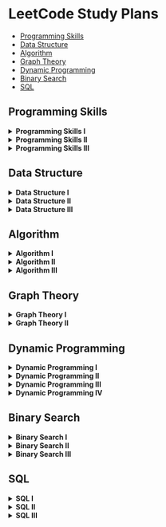 # LeetCode Study Plans

- [Programming Skills](#programming-skills)
- [Data Structure](#data-structure)
- [Algorithm](#algorithm)
- [Graph Theory](#graph-theory)
- [Dynamic Programming](#dynamic-programming)
- [Binary Search](#binary-search)
- [SQL](#sql)

## Programming Skills

<details>
	<summary><b>Programming Skills I</b></summary>
	<ul>
		<li>1523. Count Odd Numbers in an Interval Range - *COMPLETED*</li>
		<li>1491. Average Salary Excluding the Minimum and Maximum Salary - *COMPLETED*</li>
		<li>0191. Number of 1 Bits - *COMPLETED*</li>
		<li>1281. Subtract the Product and Sum of Digits of an Integer - *COMPLETED*</li>
		<li>0976. Largest Perimeter Triangle - *COMPLETED*</li>
		<li>1779. Find Nearest Point That Has the Same X or Y Coordinate - *COMPLETED*</li>
		<li>1822. Sign of the Product of an Array - *COMPLETED*</li>
		<li>1502. Can Make Arithmetic Progression From Sequence - *COMPLETED*</li>
		<li>0202. Happy Number - *COMPLETED*</li>
		<li>1790. Check if One String Swap Can Make Strings Equal - *COMPLETED*</li>
		<li>0589. N-ary Tree Preorder Traversal - *COMPLETED*</li>
		<li>0496. Next Greater Element I - Разобрать</li>
		<li>1232. Check If It Is a Straight Line - *COMPLETED*</li>
		<li>1588. Sum of All Odd Length Subarrays - *COMPLETED*</li>
		<li>0283. Move Zeroes - *COMPLETED*</li>
		<li>1672. Richest Customer Wealth - *COMPLETED*</li>
		<li>1572. Matrix Diagonal Sum - *COMPLETED*</li>
		<li>0566. Reshape the Matrix </li>
		<li>1768. Merge Strings Alternately - *COMPLETED*</li>
		<li>1678. Goal Parser Interpretation - *COMPLETED*</li>
		<li>0389. Find the Difference - *COMPLETED*</li>
		<li>0709. To Lower Case</li>
		<li>1309. Decrypt String from Alphabet to Integer Mapping</li>
		<li>0953. Verifying an Alien Dictionary</li>
		<li>1290. Convert Binary Number in a Linked List to Integer</li>
		<li>0876. Middle of the Linked List</li>
		<li>0104. Maximum Depth of Binary Tree</li>
		<li>0404. Sum of Left Leaves</li>
		<li>1356. Sort Integers by The Number of 1 Bits</li>
		<li>0232. Implement Queue using Stacks</li>
		<li>0242. Valid Anagram</li>
		<li>0217. Contains Duplicate</li>
		<li>1603. Design Parking System</li>
		<li>0303. Range Sum Query - Immutable</li>
	</ul>
</details>
<details>
	<summary><b>Programming Skills II</b></summary>
	<ul>
		<li>0896. Monotonic Array</li>
		<li>0028. Implement strStr()</li>
		<li>0110. Balanced Binary Tree</li>
		<li>0459. Repeated Substring Pattern</li>
		<li>0150. Evaluate Reverse Polish Notation</li>
		<li>0066. Plus One</li>
		<li>1367. Linked List in Binary Tree</li>
		<li>0043. Multiply Strings</li>
		<li>0067. Add Binary</li>
		<li>0989. Add to Array-Form of Integer</li>
		<li>0739. Daily Temperatures</li>
		<li>0058. Length of Last Word</li>
		<li>0048. Rotate Image</li>
		<li>1886. Determine Whether Matrix Can Be Obtained By Rotation</li>
		<li>0054. Spiral Matrix</li>
		<li>0973. K Closest Points to Origin</li>
		<li>1630. Arithmetic Subarrays</li>
		<li>0429. N-ary Tree Level Order Traversal</li>
		<li>0503. Next Greater Element II</li>
		<li>0556. Next Greater Element III</li>
		<li>1376. Time Needed to Inform All Employees</li>
		<li>0049. Group Anagrams</li>
		<li>0438. Find All Anagrams in a String</li>
		<li>0713. Subarray Product Less Than K</li>
		<li>0304. Range Sum Query 2D - Immutable</li>
		<li>0910. Smallest Range II</li>
		<li>0143. Reorder List</li>
		<li>0138. Copy List with Random Pointer</li>
		<li>0002. Add Two Numbers</li>
		<li>0445. Add Two Numbers II</li>
		<li>0061. Rotate List</li>
		<li>0173. Binary Search Tree Iterator</li>
		<li>1845. Seat Reservation Manager</li>
		<li>0860. Lemonade Change</li>
		<li>0155. Min Stack</li>
		<li>0341. Flatten Nested List Iterator</li>
		<li>1797. Design Authentication Manager</li>
		<li>0707. Design Linked List</li>
		<li>0380. Insert Delete GetRandom O(1)</li>
		<li>0622. Design Circular Queue</li>
		<li>0729. My Calendar I</li>
	</ul>
</details>
<details>
	<summary><b>Programming Skills III</b></summary>
	<ul>
		<li>1634. Add Two Polynomials Represented as Linked Lists</li>
		<li>0369. Plus One Linked List</li>
		<li>1836. Remove Duplicates From an Unsorted Linked List</li>
		<li>0426. Convert Binary Search Tree to Sorted Doubly Linked List</li>
		<li>0325. Maximum Size Subarray Sum Equals k</li>
		<li>0209. Minimum Size Subarray Sum</li>
		<li>0525. Contiguous Array</li>
		<li>1798. Maximum Number of Consecutive Values You Can Make</li>
		<li>0255. Verify Preorder Sequence in Binary Search Tree</li>
		<li>0224. Basic Calculator</li>
		<li>0901. Online Stock Span</li>
		<li>0241. Different Ways to Add Parentheses</li>
		<li>0449. Serialize and Deserialize BST</li>
		<li>0008. String to Integer (atoi)</li>
		<li>0148. Sort List</li>
		<li>0023. Merge k Sorted Lists</li>
		<li>0708. Insert into a Sorted Circular Linked List</li>
		<li>0282. Expression Add Operators</li>
		<li>0227. Basic Calculator II</li>
		<li>0772. Basic Calculator III</li>
		<li>0641. Design Circular Deque</li>
		<li>1352. Product of the Last K Numbers</li>
		<li>1597. Build Binary Expression Tree From Infix Expression</li>
		<li>0214. Shortest Palindrome</li>
		<li>0065. Valid Number</li>
		<li>0208. Implement Trie (Prefix Tree)</li>
		<li>1804. Implement Trie II (Prefix Tree)</li>
		<li>0642. Design Search Autocomplete System</li>
		<li>0295. Find Median from Data Stream</li>
		<li>0895. Maximum Frequency Stack</li>
		<li>0146. LRU Cache</li>
		<li>0211. Design Add and Search Words Data Structure</li>
		<li>0297. Serialize and Deserialize Binary Tree</li>
		<li>0281. Zigzag Iterator</li>
		<li>0348. Design Tic-Tac-Toe</li>
		<li>1166. Design File System</li>
		<li>1586. Binary Search Tree Iterator II</li>
		<li>1570. Dot Product of Two Sparse Vectors</li>
		<li>1244. Design A Leaderboard</li>
		<li>1628. Design an Expression Tree With Evaluate Function</li>
		<li>0460. LFU Cache</li>
		<li>0244. Shortest Word Distance II</li>
		<li>0353. Design Snake Game</li>
		<li>0251. Flatten 2D Vector</li>
		<li>1622. Fancy Sequence</li>
		<li>0855. Exam Room</li>
		<li>0635. Design Log Storage System</li>
		<li>0631. Design Excel Sum Formula</li>
		<li>0307. Range Sum Query - Mutable</li>
		<li>0535. Encode and Decode TinyURL</li>
		<li>0431. Encode N-ary Tree to Binary Tree</li>
		<li>0381. Insert Delete GetRandom O(1) - Duplicates allowed</li>
		<li>1396. Design Underground System</li>
		<li>0715. Range Module</li>
	</ul>
</details>

## Data Structure

<details>
	<summary><b>Data Structure I</b></summary>
	<ul>
		<li>0217. Contains Duplicate</li>
		<li>0053. Maximum Subarray</li>
		<li>0001. Two Sum</li>
		<li>0088. Merge Sorted Array</li>
		<li>0350. Intersection of Two Arrays II</li>
		<li>0121. Best Time to Buy and Sell Stock</li>
		<li>0566. Reshape the Matrix</li>
		<li>0118. Pascal's Triangle</li>
		<li>0036. Valid Sudoku</li>
		<li>0074. Search a 2D Matrix</li>
		<li>0387. First Unique Character in a String</li>
		<li>0383. Ransom Note</li>
		<li>0242. Valid Anagram</li>
		<li>0141. Linked List Cycle</li>
		<li>0021. Merge Two Sorted Lists</li>
		<li>0203. Remove Linked List Elements</li>
		<li>0206. Reverse Linked List</li>
		<li>0083. Remove Duplicates from Sorted List</li>
		<li>0020. Valid Parentheses</li>
		<li>0232. Implement Queue using Stacks</li>
		<li>0144. Binary Tree Preorder Traversal</li>
		<li>0094. Binary Tree Inorder Traversal</li>
		<li>0145. Binary Tree Postorder Traversal</li>
		<li>0102. Binary Tree Level Order Traversal</li>
		<li>0104. Maximum Depth of Binary Tree</li>
		<li>0101. Symmetric Tree</li>
		<li>0226. Invert Binary Tree</li>
		<li>0112. Path Sum</li>
		<li>0700. Search in a Binary Search Tree</li>
		<li>0701. Insert into a Binary Search Tree</li>
		<li>0098. Validate Binary Search Tree</li>
		<li>0653. Two Sum IV - Input is a BST</li>
		<li>0235. Lowest Common Ancestor of a Binary Search Tree</li>
	</ul>
</details>
<details>
	<summary><b>Data Structure II</b></summary>
	<ul>
		<li>0136. Single Number</li>
		<li>0169. Majority Element</li>
		<li>0015. 3Sum</li>
		<li>0075. Sort Colors</li>
		<li>0056. Merge Intervals</li>
		<li>0706. Design HashMap</li>
		<li>0119. Pascal's Triangle II</li>
		<li>0048. Rotate Image</li>
		<li>0059. Spiral Matrix II</li>
		<li>0240. Search a 2D Matrix II</li>
		<li>0435. Non-overlapping Intervals</li>
		<li>0334. Increasing Triplet Subsequence</li>
		<li>0238. Product of Array Except Self</li>
		<li>0560. Subarray Sum Equals K</li>
		<li>0415. Add Strings</li>
		<li>0409. Longest Palindrome</li>
		<li>0290. Word Pattern</li>
		<li>0763. Partition Labels</li>
		<li>0049. Group Anagrams</li>
		<li>0043. Multiply Strings</li>
		<li>0187. Repeated DNA Sequences</li>
		<li>0005. Longest Palindromic Substring</li>
		<li>0002. Add Two Numbers</li>
		<li>0142. Linked List Cycle II</li>
		<li>0160. Intersection of Two Linked Lists</li>
		<li>0082. Remove Duplicates from Sorted List II</li>
		<li>0024. Swap Nodes in Pairs</li>
		<li>0707. Design Linked List</li>
		<li>0025. Reverse Nodes in k-Group</li>
		<li>0143. Reorder List</li>
		<li>0155. Min Stack</li>
		<li>1249. Minimum Remove to Make Valid Parentheses</li>
		<li>1823. Find the Winner of the Circular Game</li>
		<li>0108. Convert Sorted Array to Binary Search Tree</li>
		<li>0105. Construct Binary Tree from Preorder and Inorder Traversal</li>
		<li>0103. Binary Tree Zigzag Level Order Traversal</li>
		<li>0199. Binary Tree Right Side View</li>
		<li>0113. Path Sum II</li>
		<li>0450. Delete Node in a BST</li>
		<li>0230. Kth Smallest Element in a BST</li>
		<li>0173. Binary Search Tree Iterator</li>
		<li>0236. Lowest Common Ancestor of a Binary Tree</li>
		<li>0297. Serialize and Deserialize Binary Tree</li>
		<li>0997. Find the Town Judge</li>
		<li>1557. Minimum Number of Vertices to Reach All Nodes</li>
		<li>0841. Keys and Rooms</li>
		<li>0215. Kth Largest Element in an Array</li>
		<li>0347. Top K Frequent Elements</li>
		<li>0451. Sort Characters By Frequency</li>
		<li>0973. K Closest Points to Origin</li>
	</ul>
</details>
<details>
	<summary><b>Data Structure III</b></summary>
	<ul>
		<li>0325. Maximum Size Subarray Sum Equals k</li>
		<li>1151. Minimum Swaps to Group All 1's Together</li>
		<li>1588. Sum of All Odd Length Subarrays</li>
		<li>0452. Minimum Number of Arrows to Burst Balloons</li>
		<li>0128. Longest Consecutive Sequence</li>
		<li>0454. 4Sum II</li>
		<li>0448. Find All Numbers Disappeared in an Array</li>
		<li>1427. Perform String Shifts</li>
		<li>0409. Longest Palindrome</li>
		<li>0187. Repeated DNA Sequences</li>
		<li>0005. Longest Palindromic Substring</li>
		<li>0044. Wildcard Matching</li>
		<li>0214. Shortest Palindrome</li>
		<li>1634. Add Two Polynomials Represented as Linked Lists</li>
		<li>0369. Plus One Linked List</li>
		<li>0148. Sort List</li>
		<li>0138. Copy List with Random Pointer</li>
		<li>0430. Flatten a Multilevel Doubly Linked List</li>
		<li>0281. Zigzag Iterator</li>
		<li>0394. Decode String</li>
		<li>0739. Daily Temperatures</li>
		<li>0042. Trapping Rain Water</li>
		<li>0402. Remove K Digits</li>
		<li>0456. 132 Pattern</li>
		<li>0084. Largest Rectangle in Histogram</li>
		<li>0862. Shortest Subarray with Sum at Least K</li>
		<li>1602. Find Nearest Right Node in Binary Tree</li>
		<li>1469. Find All The Lonely Nodes</li>
		<li>1522. Diameter of N-Ary Tree</li>
		<li>0337. House Robber III</li>
		<li>1325. Delete Leaves With a Given Value</li>
		<li>0366. Find Leaves of Binary Tree</li>
		<li>0124. Binary Tree Maximum Path Sum</li>
		<li>0968. Binary Tree Cameras</li>
		<li>0886. Possible Bipartition</li>
		<li>0787. Cheapest Flights Within K Stops</li>
		<li>0261. Graph Valid Tree</li>
		<li>0547. Number of Provinces</li>
		<li>0990. Satisfiability of Equality Equations</li>
		<li>1319. Number of Operations to Make Network Connected</li>
		<li>0305. Number of Islands II</li>
		<li>1579. Remove Max Number of Edges to Keep Graph Fully Traversable</li>
		<li>0323. Number of Connected Components in an Undirected Graph</li>
		<li>1101. The Earliest Moment When Everyone Become Friends</li>
		<li>0253. Meeting Rooms II</li>
		<li>0023. Merge k Sorted Lists</li>
		<li>0378. Kth Smallest Element in a Sorted Matrix</li>
		<li>0295. Find Median from Data Stream</li>
		<li>0358. Rearrange String k Distance Apart</li>
		<li>0759. Employee Free Time</li>
		<li>0218. The Skyline Problem</li>
		<li>1756. Design Most Recently Used Queue</li>
		<li>0729. My Calendar I</li>
		<li>1606. Find Servers That Handled Most Number of Requests</li>
		<li>0208. Implement Trie (Prefix Tree)</li>
		<li>0211. Design Add and Search Words Data Structure</li>
		<li>1858. Longest Word With All Prefixes</li>
		<li>0212. Word Search II</li>
		<li>0336. Palindrome Pairs</li>
		<li>0642. Design Search Autocomplete System</li>
	</ul>
</details>

## Algorithm

<details>
	<summary><b>Algorithm I</b></summary>
	<ul>
		<li>0704. Binary Search</li>
		<li>0278. First Bad Version</li>
		<li>0035. Search Insert Position</li>
		<li>0977. Squares of a Sorted Array</li>
		<li>0189. Rotate Array</li>
		<li>0283. Move Zeroes</li>
		<li>0167. Two Sum II - Input Array Is Sorted</li>
		<li>0344. Reverse String</li>
		<li>0557. Reverse Words in a String III</li>
		<li>0876. Middle of the Linked List</li>
		<li>0019. Remove Nth Node From End of List</li>
		<li>0003. Longest Substring Without Repeating Characters</li>
		<li>0567. Permutation in String</li>
		<li>0733. Flood Fill</li>
		<li>0695. Max Area of Island</li>
		<li>0617. Merge Two Binary Trees</li>
		<li>0116. Populating Next Right Pointers in Each Node</li>
		<li>0542. 01 Matrix</li>
		<li>0994. Rotting Oranges</li>
		<li>0021. Merge Two Sorted Lists</li>
		<li>0206. Reverse Linked List</li>
		<li>0077. Combinations</li>
		<li>0046. Permutations</li>
		<li>0784. Letter Case Permutation</li>
		<li>0070. Climbing Stairs</li>
		<li>0198. House Robber</li>
		<li>0120. Triangle</li>
		<li>0231. Power of Two</li>
		<li>0191. Number of 1 Bits</li>
		<li>0190. Reverse Bits</li>
		<li>0136. Single Number</li>
	</ul>
</details>
<details>
	<summary><b>Algorithm II</b></summary>
	<ul>
		<li>0034. Find First and Last Position of Element in Sorted Array</li>
		<li>0033. Search in Rotated Sorted Array</li>
		<li>0074. Search a 2D Matrix</li>
		<li>0153. Find Minimum in Rotated Sorted Array</li>
		<li>0162. Find Peak Element</li>
		<li>0082. Remove Duplicates from Sorted List II</li>
		<li>0015. 3Sum</li>
		<li>0844. Backspace String Compare</li>
		<li>0986. Interval List Intersections</li>
		<li>0011. Container With Most Water</li>
		<li>0438. Find All Anagrams in a String</li>
		<li>0713. Subarray Product Less Than K</li>
		<li>0209. Minimum Size Subarray Sum</li>
		<li>0200. Number of Islands</li>
		<li>0547. Number of Provinces</li>
		<li>0117. Populating Next Right Pointers in Each Node II</li>
		<li>0572. Subtree of Another Tree</li>
		<li>1091. Shortest Path in Binary Matrix</li>
		<li>0130. Surrounded Regions</li>
		<li>0797. All Paths From Source to Target</li>
		<li>0078. Subsets</li>
		<li>0090. Subsets II</li>
		<li>0047. Permutations II</li>
		<li>0039. Combination Sum</li>
		<li>0040. Combination Sum II</li>
		<li>0017. Letter Combinations of a Phone Number</li>
		<li>0022. Generate Parentheses</li>
		<li>0079. Word Search</li>
		<li>0213. House Robber II</li>
		<li>0055. Jump Game</li>
		<li>0045. Jump Game II</li>
		<li>0062. Unique Paths</li>
		<li>0005. Longest Palindromic Substring</li>
		<li>0413. Arithmetic Slices</li>
		<li>0091. Decode Ways</li>
		<li>0139. Word Break</li>
		<li>0300. Longest Increasing Subsequence</li>
		<li>0673. Number of Longest Increasing Subsequence</li>
		<li>1143. Longest Common Subsequence</li>
		<li>0583. Delete Operation for Two Strings</li>
		<li>0072. Edit Distance</li>
		<li>0322. Coin Change</li>
		<li>0343. Integer Break</li>
		<li>0201. Bitwise AND of Numbers Range</li>
		<li>0384. Shuffle an Array</li>
		<li>0202. Happy Number</li>
		<li>0149. Max Points on a Line</li>
	</ul>
</details>
<details>
	<summary><b>Algorithm III</b></summary>
	<ul>
		<li>1060. Missing Element in Sorted Array</li>
		<li>1901. Find a Peak Element II</li>
		<li>1231. Divide Chocolate</li>
		<li>1182. Shortest Distance to Target Color</li>
		<li>1229. Meeting Scheduler</li>
		<li>0287. Find the Duplicate Number</li>
		<li>0042. Trapping Rain Water</li>
		<li>1868. Product of Two Run-Length Encoded Arrays</li>
		<li>0159. Longest Substring with At Most Two Distinct Characters</li>
		<li>0340. Longest Substring with At Most K Distinct Characters</li>
		<li>1004. Max Consecutive Ones III</li>
		<li>0239. Sliding Window Maximum</li>
		<li>0076. Minimum Window Substring</li>
		<li>0286. Walls and Gates</li>
		<li>0417. Pacific Atlantic Water Flow</li>
		<li>1469. Find All The Lonely Nodes</li>
		<li>0582. Kill Process</li>
		<li>0863. All Nodes Distance K in Binary Tree</li>
		<li>0752. Open the Lock</li>
		<li>1319. Number of Operations to Make Network Connected</li>
		<li>1368. Minimum Cost to Make at Least One Valid Path in a Grid</li>
		<li>1192. Critical Connections in a Network</li>
		<li>0254. Factor Combinations</li>
		<li>0394. Decode String</li>
		<li>0051. N-Queens</li>
		<li>0037. Sudoku Solver</li>
		<li>0010. Regular Expression Matching</li>
		<li>0241. Different Ways to Add Parentheses</li>
		<li>0301. Remove Invalid Parentheses</li>
		<li>0489. Robot Room Cleaner</li>
		<li>0053. Maximum Subarray</li>
		<li>0004. Median of Two Sorted Arrays</li>
		<li>0315. Count of Smaller Numbers After Self</li>
		<li>0309. Best Time to Buy and Sell Stock with Cooldown</li>
		<li>0714. Best Time to Buy and Sell Stock with Transaction Fee</li>
		<li>0410. Split Array Largest Sum</li>
		<li>0337. House Robber III</li>
		<li>0221. Maximal Square</li>
		<li>0085. Maximal Rectangle</li>
		<li>0486. Predict the Winner</li>
		<li>0131. Palindrome Partitioning</li>
		<li>0132. Palindrome Partitioning II</li>
		<li>0416. Partition Equal Subset Sum</li>
		<li>0983. Minimum Cost For Tickets</li>
		<li>0123. Best Time to Buy and Sell Stock III</li>
		<li>0174. Dungeon Game</li>
		<li>0207. Course Schedule</li>
		<li>0210. Course Schedule II</li>
		<li>0310. Minimum Height Trees</li>
		<li>0329. Longest Increasing Path in a Matrix</li>
		<li>1136. Parallel Courses</li>
		<li>0269. Alien Dictionary</li>
		<li>0260. Single Number III</li>
		<li>0864. Shortest Path to Get All Keys</li>
		<li>0995. Minimum Number of K Consecutive Bit Flips</li>
		<li>1396. Design Underground System</li>
		<li>0146. LRU Cache</li>
		<li>0981. Time Based Key-Value Store</li>
		<li>0715. Range Module</li>
		<li>0460. LFU Cache</li>
	</ul>
</details>

## Graph Theory

<details>
	<summary><b>Graph Theory I</b></summary>
	<ul>
		<li>0733. Flood Fill</li>
		<li>0200. Number of Islands</li>
		<li>0695. Max Area of Island</li>
		<li>1254. Number of Closed Islands</li>
		<li>1020. Number of Enclaves</li>
		<li>1905. Count Sub Islands</li>
		<li>1162. As Far from Land as Possible</li>
		<li>0417. Pacific Atlantic Water Flow</li>
		<li>1091. Shortest Path in Binary Matrix</li>
		<li>0542. 01 Matrix</li>
		<li>0934. Shortest Bridge</li>
		<li>1926. Nearest Exit from Entrance in Maze</li>
		<li>0797. All Paths From Source to Target</li>
		<li>0841. Keys and Rooms</li>
		<li>0547. Number of Provinces</li>
		<li>1319. Number of Operations to Make Network Connected</li>
		<li>1376. Time Needed to Inform All Employees</li>
		<li>0802. Find Eventual Safe States</li>
		<li>1129. Shortest Path with Alternating Colors</li>
		<li>1466. Reorder Routes to Make All Paths Lead to the City Zero</li>
		<li>0847. Shortest Path Visiting All Nodes</li>
		<li>1306. Jump Game III</li>
		<li>1654. Minimum Jumps to Reach Home</li>
		<li>0365. Water and Jug Problem</li>
		<li>0433. Minimum Genetic Mutation</li>
		<li>0752. Open the Lock</li>
		<li>0127. Word Ladder</li>
		<li>0997. Find the Town Judge</li>
		<li>1557. Minimum Number of Vertices to Reach All Nodes</li>
		<li>1615. Maximal Network Rank</li>
		<li>0886. Possible Bipartition</li>
		<li>0785. Is Graph Bipartite?</li>
	</ul>
</details>
<details>
	<summary><b>Graph Theory II</b></summary>
	<ul>
		<li>0261. Graph Valid Tree</li>
		<li>0684. Redundant Connection</li>
		<li>0685. Redundant Connection II</li>
		<li>1579. Remove Max Number of Edges to Keep Graph Fully Traversable</li>
		<li>1101. The Earliest Moment When Everyone Become Friends</li>
		<li>0990. Satisfiability of Equality Equations</li>
		<li>1061. Lexicographically Smallest Equivalent String</li>
		<li>0737. Sentence Similarity II</li>
		<li>1258. Synonymous Sentences</li>
		<li>1202. Smallest String With Swaps</li>
		<li>0721. Accounts Merge</li>
		<li>0839. Similar String Groups</li>
		<li>0305. Number of Islands II</li>
		<li>0924. Minimize Malware Spread</li>
		<li>0928. Minimize Malware Spread II</li>
		<li>1627. Graph Connectivity With Threshold</li>
		<li>1697. Checking Existence of Edge Length Limited Paths</li>
		<li>0352. Data Stream as Disjoint Intervals</li>
		<li>0207. Course Schedule</li>
		<li>0210. Course Schedule II</li>
		<li>0310. Minimum Height Trees</li>
		<li>1136. Parallel Courses</li>
		<li>0269. Alien Dictionary</li>
		<li>1857. Largest Color Value in a Directed Graph</li>
		<li>1591. Strange Printer II</li>
		<li>1203. Sort Items by Groups Respecting Dependencies</li>
		<li>1135. Connecting Cities With Minimum Cost</li>
		<li>1584. Min Cost to Connect All Points</li>
		<li>1168. Optimize Water Distribution in a Village</li>
		<li>0778. Swim in Rising Water</li>
		<li>1489. Find Critical and Pseudo-Critical Edges in Minimum Spanning Tree</li>
		<li>0787. Cheapest Flights Within K Stops</li>
		<li>1631. Path With Minimum Effort</li>
		<li>1514. Path with Maximum Probability</li>
		<li>1928. Minimum Cost to Reach Destination in Time</li>
		<li>1368. Minimum Cost to Make at Least One Valid Path in a Grid</li>
		<li>0743. Network Delay Time</li>
		<li>0505. The Maze II</li>
		<li>0499. The Maze III</li>
		<li>1334. Find the City With the Smallest Number of Neighbors at a Threshold Distance</li>
		<li>1462. Course Schedule IV</li>
		<li>1786. Number of Restricted Paths From First to Last Node</li>
		<li>0323. Number of Connected Components in an Undirected Graph</li>
		<li>0490. The Maze</li>
		<li>0317. Shortest Distance from All Buildings</li>
		<li>1263. Minimum Moves to Move a Box to Their Target Location</li>
		<li>1345. Jump Game IV</li>
		<li>0864. Shortest Path to Get All Keys</li>
		<li>0913. Cat and Mouse</li>
		<li>0694. Number of Distinct Islands</li>
		<li>0834. Sum of Distances in Tree</li>
		<li>1494. Parallel Courses II</li>
		<li>1192. Critical Connections in a Network</li>
	</ul>
</details>

## Dynamic Programming

<details>
	<summary><b>Dynamic Programming I</b></summary>
	<ul>
		<li>0509. Fibonacci Number</li>
		<li>1137. N-th Tribonacci Number</li>
		<li>0070. Climbing Stairs</li>
		<li>0746. Min Cost Climbing Stairs</li>
		<li>0198. House Robber</li>
		<li>0213. House Robber II</li>
		<li>0740. Delete and Earn</li>
		<li>0055. Jump Game</li>
		<li>0045. Jump Game II</li>
		<li>0053. Maximum Subarray</li>
		<li>0918. Maximum Sum Circular Subarray</li>
		<li>0152. Maximum Product Subarray</li>
		<li>1567. Maximum Length of Subarray With Positive Product</li>
		<li>1014. Best Sightseeing Pair</li>
		<li>0121. Best Time to Buy and Sell Stock</li>
		<li>0122. Best Time to Buy and Sell Stock II</li>
		<li>0309. Best Time to Buy and Sell Stock with Cooldown</li>
		<li>0714. Best Time to Buy and Sell Stock with Transaction Fee</li>
		<li>0139. Word Break</li>
		<li>0042. Trapping Rain Water</li>
		<li>0413. Arithmetic Slices</li>
		<li>0091. Decode Ways</li>
		<li>0264. Ugly Number II</li>
		<li>0096. Unique Binary Search Trees</li>
		<li>0118. Pascal's Triangle</li>
		<li>0119. Pascal's Triangle II</li>
		<li>0931. Minimum Falling Path Sum</li>
		<li>0120. Triangle</li>
		<li>1314. Matrix Block Sum</li>
		<li>0304. Range Sum Query 2D - Immutable</li>
		<li>0062. Unique Paths</li>
		<li>0063. Unique Paths II</li>
		<li>0064. Minimum Path Sum</li>
		<li>0221. Maximal Square</li>
		<li>0005. Longest Palindromic Substring</li>
		<li>0516. Longest Palindromic Subsequence</li>
		<li>0300. Longest Increasing Subsequence</li>
		<li>0376. Wiggle Subsequence</li>
		<li>0392. Is Subsequence</li>
		<li>1143. Longest Common Subsequence</li>
		<li>0072. Edit Distance</li>
		<li>0322. Coin Change</li>
		<li>0518. Coin Change 2</li>
		<li>0377. Combination Sum IV</li>
		<li>0343. Integer Break</li>
		<li>0279. Perfect Squares</li>
	</ul>
</details>
<details>
	<summary><b>Dynamic Programming II</b></summary>
	<ul>
		<li>0509. Fibonacci Number</li>
		<li>0070. Climbing Stairs</li>
		<li>0746. Min Cost Climbing Stairs</li>
		<li>0053. Maximum Subarray</li>
		<li>0198. House Robber</li>
		<li>0213. House Robber II</li>
		<li>0256. Paint House</li>
		<li>0265. Paint House II</li>
		<li>0121. Best Time to Buy and Sell Stock</li>
		<li>0714. Best Time to Buy and Sell Stock with Transaction Fee</li>
		<li>0309. Best Time to Buy and Sell Stock with Cooldown</li>
		<li>0152. Maximum Product Subarray</li>
		<li>0487. Max Consecutive Ones II</li>
		<li>0376. Wiggle Subsequence</li>
		<li>1746. Maximum Subarray Sum After One Operation</li>
		<li>1230. Toss Strange Coins</li>
		<li>1143. Longest Common Subsequence</li>
		<li>1035. Uncrossed Lines</li>
		<li>0712. Minimum ASCII Delete Sum for Two Strings</li>
		<li>0300. Longest Increasing Subsequence</li>
		<li>0673. Number of Longest Increasing Subsequence</li>
		<li>1048. Longest String Chain</li>
		<li>0646. Maximum Length of Pair Chain</li>
		<li>0368. Largest Divisible Subset</li>
		<li>0647. Palindromic Substrings</li>
		<li>0005. Longest Palindromic Substring</li>
		<li>1055. Shortest Way to Form String</li>
		<li>0516. Longest Palindromic Subsequence</li>
		<li>0064. Minimum Path Sum</li>
		<li>0562. Longest Line of Consecutive One in Matrix</li>
		<li>1182. Shortest Distance to Target Color</li>
		<li>0343. Integer Break</li>
		<li>0238. Product of Array Except Self</li>
		<li>0139. Word Break</li>
		<li>0254. Factor Combinations</li>
		<li>0329. Longest Increasing Path in a Matrix</li>
		<li>0062. Unique Paths</li>
		<li>0063. Unique Paths II</li>
		<li>0576. Out of Boundary Paths</li>
		<li>0650. 2 Keys Keyboard</li>
		<li>0361. Bomb Enemy</li>
		<li>0096. Unique Binary Search Trees</li>
		<li>1130. Minimum Cost Tree From Leaf Values</li>
		<li>0322. Coin Change</li>
		<li>0518. Coin Change 2</li>
		<li>0039. Combination Sum</li>
		<li>0279. Perfect Squares</li>
		<li>0416. Partition Equal Subset Sum</li>
		<li>0494. Target Sum</li>
	</ul>
</details>
<details>
	<summary><b>Dynamic Programming III</b></summary>
	<ul>
		<li>1884. Egg Drop With 2 Eggs and N Floors</li>
		<li>0887. Super Egg Drop</li>
		<li>0123. Best Time to Buy and Sell Stock III</li>
		<li>0188. Best Time to Buy and Sell Stock IV</li>
		<li>1751. Maximum Number of Events That Can Be Attended II</li>
		<li>1235. Maximum Profit in Job Scheduling</li>
		<li>1259. Handshakes That Don't Cross</li>
		<li>1478. Allocate Mailboxes</li>
		<li>0115. Distinct Subsequences</li>
		<li>0435. Non-overlapping Intervals</li>
		<li>0452. Minimum Number of Arrows to Burst Balloons</li>
		<li>0072. Edit Distance</li>
		<li>1682. Longest Palindromic Subsequence II</li>
		<li>1062. Longest Repeating Substring</li>
		<li>1092. Shortest Common Supersequence</li>
		<li>0010. Regular Expression Matching</li>
		<li>1216. Valid Palindrome III</li>
		<li>0727. Minimum Window Subsequence</li>
		<li>0741. Cherry Pickup</li>
		<li>1463. Cherry Pickup II</li>
		<li>0140. Word Break II</li>
		<li>0351. Android Unlock Patterns</li>
		<li>0688. Knight Probability in Chessboard</li>
		<li>0750. Number Of Corner Rectangles</li>
		<li>0651. 4 Keys Keyboard</li>
		<li>0634. Find the Derangement of An Array</li>
		<li>1692. Count Ways to Distribute Candies</li>
		<li>0418. Sentence Screen Fitting</li>
		<li>0312. Burst Balloons</li>
		<li>1246. Palindrome Removal</li>
		<li>0040. Combination Sum II</li>
		<li>0983. Minimum Cost For Tickets</li>
		<li>1049. Last Stone Weight II</li>
		<li>0879. Profitable Schemes</li>
		<li>0486. Predict the Winner</li>
		<li>1406. Stone Game III</li>
		<li>1510. Stone Game IV</li>
		<li>0464. Can I Win</li>
		<li>1140. Stone Game II</li>
		<li>0698. Partition to K Equal Sum Subsets</li>
		<li>1066. Campus Bikes II</li>
		<li>1434. Number of Ways to Wear Different Hats to Each Other</li>
		<li>0902. Numbers At Most N Given Digit Set</li>
		<li>0600. Non-negative Integers without Consecutive Ones</li>
		<li>1067. Digit Count in Range</li>
		<li>0298. Binary Tree Longest Consecutive Sequence</li>
		<li>0549. Binary Tree Longest Consecutive Sequence II</li>
		<li>0333. Largest BST Subtree</li>
		<li>1273. Delete Tree Nodes</li>
		<li>0568. Maximum Vacation Days</li>
	</ul>
</details>
<details>
	<summary><b>Dynamic Programming IV</b></summary>
	<ul>
		<li>0123. Best Time to Buy and Sell Stock III</li>
		<li>0188. Best Time to Buy and Sell Stock IV</li>
		<li>1751. Maximum Number of Events That Can Be Attended II</li>
		<li>1235. Maximum Profit in Job Scheduling</li>
		<li>1259. Handshakes That Don't Cross</li>
		<li>1478. Allocate Mailboxes</li>
		<li>0032. Longest Valid Parentheses</li>
		<li>1105. Filling Bookcase Shelves</li>
		<li>1277. Count Square Submatrices with All Ones</li>
		<li>0361. Bomb Enemy</li>
		<li>1155. Number of Dice Rolls With Target Sum</li>
		<li>1269. Number of Ways to Stay in the Same Place After Some Steps</li>
		<li>1575. Count All Possible Routes</li>
		<li>1639. Number of Ways to Form a Target String Given a Dictionary</li>
		<li>0940. Distinct Subsequences II</li>
		<li>1866. Number of Ways to Rearrange Sticks With K Sticks Visible</li>
		<li>1420. Build Array Where You Can Find The Maximum Exactly K Comparisons</li>
		<li>0688. Knight Probability in Chessboard</li>
		<li>0837. New 21 Game</li>
		<li>1547. Minimum Cost to Cut a Stick</li>
		<li>1312. Minimum Insertion Steps to Make a String Palindrome</li>
		<li>1278. Palindrome Partitioning III</li>
		<li>1000. Minimum Cost to Merge Stones</li>
		<li>0664. Strange Printer</li>
		<li>0546. Remove Boxes</li>
		<li>0294. Flip Game II</li>
		<li>1406. Stone Game III</li>
		<li>1510. Stone Game IV</li>
		<li>1140. Stone Game II</li>
		<li>0526. Beautiful Arrangement</li>
		<li>1879. Minimum XOR Sum of Two Arrays</li>
		<li>0980. Unique Paths III</li>
		<li>0847. Shortest Path Visiting All Nodes</li>
		<li>1125. Smallest Sufficient Team</li>
		<li>0691. Stickers to Spell Word</li>
		<li>1655. Distribute Repeating Integers</li>
		<li>1349. Maximum Students Taking Exam</li>
		<li>1434. Number of Ways to Wear Different Hats to Each Other</li>
		<li>1799. Maximize Score After N Operations</li>
		<li>1815. Maximum Number of Groups Getting Fresh Donuts</li>
		<li>1012. Numbers With Repeated Digits</li>
		<li>1067. Digit Count in Range</li>
		<li>0865. Smallest Subtree with all the Deepest Nodes</li>
		<li>1372. Longest ZigZag Path in a Binary Tree</li>
		<li>0894. All Possible Full Binary Trees</li>
		<li>0337. House Robber III</li>
		<li>0124. Binary Tree Maximum Path Sum</li>
		<li>1130. Minimum Cost Tree From Leaf Values</li>
		<li>0968. Binary Tree Cameras</li>
		<li>1483. Kth Ancestor of a Tree Node</li>
		<li>1425. Constrained Subsequence Sum</li>
		<li>0446. Arithmetic Slices II - Subsequence</li>
		<li>0975. Odd Even Jump</li>
		<li>1687. Delivering Boxes from Storage to Ports</li>
		<li>1055. Shortest Way to Form String</li>
		<li>0174. Dungeon Game</li>
		<li>0514. Freedom Trail</li>
		<li>1473. Paint House III</li>
		<li>0471. Encode String with Shortest Length</li>
		<li>1240. Tiling a Rectangle with the Fewest Squares</li>
	</ul>
</details>

## Binary Search

<details>
	<summary><b>Binary Search I</b></summary>
	<ul>
		<li>0704. Binary Search</li>
		<li>0374. Guess Number Higher or Lower</li>
		<li>0035. Search Insert Position</li>
		<li>0852. Peak Index in a Mountain Array</li>
		<li>0367. Valid Perfect Square</li>
		<li>1385. Find the Distance Value Between Two Arrays</li>
		<li>0069. Sqrt(x)</li>
		<li>0744. Find Smallest Letter Greater Than Target</li>
		<li>0278. First Bad Version</li>
		<li>0034. Find First and Last Position of Element in Sorted Array</li>
		<li>0441. Arranging Coins</li>
		<li>1539. Kth Missing Positive Number</li>
		<li>0167. Two Sum II - Input Array Is Sorted</li>
		<li>1608. Special Array With X Elements Greater Than or Equal X</li>
		<li>1351. Count Negative Numbers in a Sorted Matrix</li>
		<li>0074. Search a 2D Matrix</li>
		<li>1337. The K Weakest Rows in a Matrix</li>
		<li>1346. Check If N and Its Double Exist</li>
		<li>0350. Intersection of Two Arrays II</li>
		<li>0633. Sum of Square Numbers</li>
		<li>1855. Maximum Distance Between a Pair of Values</li>
		<li>0033. Search in Rotated Sorted Array</li>
		<li>0153. Find Minimum in Rotated Sorted Array</li>
	</ul>
</details>
<details>
	<summary><b>Binary Search II</b></summary>
	<ul>
		<li>0209. Minimum Size Subarray Sum</li>
		<li>0611. Valid Triangle Number</li>
		<li>0658. Find K Closest Elements</li>
		<li>1894. Find the Student that Will Replace the Chalk</li>
		<li>0300. Longest Increasing Subsequence</li>
		<li>1760. Minimum Limit of Balls in a Bag</li>
		<li>0875. Koko Eating Bananas</li>
		<li>1552. Magnetic Force Between Two Balls</li>
		<li>0287. Find the Duplicate Number</li>
		<li>1283. Find the Smallest Divisor Given a Threshold</li>
		<li>1898. Maximum Number of Removable Characters</li>
		<li>1870. Minimum Speed to Arrive on Time</li>
		<li>1482. Minimum Number of Days to Make m Bouquets</li>
		<li>1818. Minimum Absolute Sum Difference</li>
		<li>0240. Search a 2D Matrix II</li>
		<li>0275. H-Index II</li>
		<li>1838. Frequency of the Most Frequent Element</li>
		<li>0540. Single Element in a Sorted Array</li>
		<li>0222. Count Complete Tree Nodes</li>
		<li>1712. Ways to Split Array Into Three Subarrays</li>
		<li>0826. Most Profit Assigning Work</li>
		<li>0436. Find Right Interval</li>
		<li>0081. Search in Rotated Sorted Array II</li>
		<li>0162. Find Peak Element</li>
		<li>0154. Find Minimum in Rotated Sorted Array II</li>
		<li>0528. Random Pick with Weight</li>
		<li>1508. Range Sum of Sorted Subarray Sums</li>
		<li>1574. Shortest Subarray to be Removed to Make Array Sorted</li>
		<li>1292. Maximum Side Length of a Square with Sum Less than or Equal to Threshold</li>
		<li>1498. Number of Subsequences That Satisfy the Given Sum Condition</li>
		<li>0981. Time Based Key-Value Store</li>
		<li>1300. Sum of Mutated Array Closest to Target</li>
		<li>1802. Maximum Value at a Given Index in a Bounded Array</li>
		<li>1901. Find a Peak Element II</li>
		<li>1146. Snapshot Array</li>
		<li>1488. Avoid Flood in The City</li>
		<li>1562. Find Latest Group of Size M</li>
		<li>1648. Sell Diminishing-Valued Colored Balls</li>
		<li>1201. Ugly Number III</li>
		<li>0911. Online Election</li>
	</ul>
</details>
<details>
	<summary><b>Binary Search III</b></summary>
	<ul>
		<li>1213. Intersection of Three Sorted Arrays</li>
		<li>1099. Two Sum Less Than K</li>
		<li>1150. Check If a Number Is Majority Element in a Sorted Array</li>
		<li>1428. Leftmost Column with at Least a One</li>
		<li>0702. Search in a Sorted Array of Unknown Size</li>
		<li>1011. Capacity To Ship Packages Within D Days</li>
		<li>1533. Find the Index of the Large Integer</li>
		<li>1060. Missing Element in Sorted Array</li>
		<li>0270. Closest Binary Search Tree Value</li>
		<li>1231. Divide Chocolate</li>
		<li>1891. Cutting Ribbons</li>
		<li>1885. Count Pairs in Two Arrays</li>
		<li>1618. Maximum Font to Fit a Sentence in a Screen</li>
		<li>0793. Preimage Size of Factorial Zeroes Function</li>
		<li>1198. Find Smallest Common Element in All Rows</li>
		<li>0668. Kth Smallest Number in Multiplication Table</li>
		<li>0719. Find K-th Smallest Pair Distance</li>
		<li>1751. Maximum Number of Events That Can Be Attended II</li>
		<li>1671. Minimum Number of Removals to Make Mountain Array</li>
		<li>0786. K-th Smallest Prime Fraction</li>
		<li>1182. Shortest Distance to Target Color</li>
		<li>1793. Maximum Score of a Good Subarray</li>
		<li>1095. Find in Mountain Array</li>
		<li>0004. Median of Two Sorted Arrays</li>
		<li>1235. Maximum Profit in Job Scheduling</li>
		<li>1713. Minimum Operations to Make a Subsequence</li>
		<li>1439. Find the Kth Smallest Sum of a Matrix With Sorted Rows</li>
		<li>1847. Closest Room</li>
		<li>0363. Max Sum of Rectangle No Larger Than K</li>
		<li>1862. Sum of Floored Pairs</li>
		<li>0644. Maximum Average Subarray II</li>
		<li>1889. Minimum Space Wasted From Packaging</li>
		<li>0710. Random Pick with Blacklist</li>
		<li>0352. Data Stream as Disjoint Intervals</li>
		<li>0778. Swim in Rising Water</li>
		<li>0378. Kth Smallest Element in a Sorted Matrix</li>
		<li>0774. Minimize Max Distance to Gas Station</li>
		<li>1187. Make Array Strictly Increasing</li>
		<li>1062. Longest Repeating Substring</li>
		<li>1044. Longest Duplicate Substring</li>
		<li>0718. Maximum Length of Repeated Subarray</li>
		<li>0887. Super Egg Drop</li>
		<li>1521. Find a Value of a Mysterious Function Closest to Target</li>
		<li>1157. Online Majority Element In Subarray</li>
		<li>0302. Smallest Rectangle Enclosing Black Pixels</li>
		<li>1631. Path With Minimum Effort</li>
		<li>1782. Count Pairs Of Nodes</li>
	</ul>
</details>

## SQL

<details>
	<summary><b>SQL I</b></summary>
	<ul>
		<li>0595. Big Countries</li>
		<li>1757. Recyclable and Low Fat Products</li>
		<li>0584. Find Customer Referee</li>
		<li>0183. Customers Who Never Order</li>
		<li>1873. Calculate Special Bonus</li>
		<li>0627. Swap Salary</li>
		<li>0196. Delete Duplicate Emails</li>
		<li>1667. Fix Names in a Table</li>
		<li>1484. Group Sold Products By The Date</li>
		<li>1527. Patients With a Condition</li>
		<li>1965. Employees With Missing Information</li>
		<li>1795. Rearrange Products Table</li>
		<li>0608. Tree Node</li>
		<li>0176. Second Highest Salary</li>
		<li>0175. Combine Two Tables</li>
		<li>1581. Customer Who Visited but Did Not Make Any Transactions</li>
		<li>1148. Article Views I</li>
		<li>0197. Rising Temperature</li>
		<li>0607. Sales Person</li>
		<li>1141. User Activity for the Past 30 Days I</li>
		<li>1693. Daily Leads and Partners</li>
		<li>1729. Find Followers Count</li>
		<li>0586. Customer Placing the Largest Number of Orders</li>
		<li>0511. Game Play Analysis I</li>
		<li>1890. The Latest Login in 2020</li>
		<li>1741. Find Total Time Spent by Each Employee</li>
		<li>1393. Capital Gain/Loss</li>
		<li>1407. Top Travellers</li>
		<li>1158. Market Analysis I</li>
		<li>0182. Duplicate Emails</li>
		<li>1050. Actors and Directors Who Cooperated At Least Three Times</li>
		<li>1587. Bank Account Summary II</li>
		<li>1084. Sales Analysis III</li>
	</ul>
</details>
<details>
	<summary><b>SQL II</b></summary>
	<ul>
		<li>1699. Number of Calls Between Two Persons</li>
		<li>1251. Average Selling Price</li>
		<li>1571. Warehouse Manager</li>
		<li>1445. Apples & Oranges</li>
		<li>1193. Monthly Transactions I</li>
		<li>1633. Percentage of Users Attended a Contest</li>
		<li>1173. Immediate Food Delivery I</li>
		<li>1211. Queries Quality and Percentage</li>
		<li>1607. Sellers With No Sales</li>
		<li>0619. Biggest Single Number</li>
		<li>1112. Highest Grade For Each Student</li>
		<li>1398. Customers Who Bought Products A and B but Not C</li>
		<li>1440. Evaluate Boolean Expression</li>
		<li>1264. Page Recommendations</li>
		<li>0570. Managers with at Least 5 Direct Reports</li>
		<li>1303. Find the Team Size</li>
		<li>1280. Students and Examinations</li>
		<li>1501. Countries You Can Safely Invest In</li>
		<li>0184. Department Highest Salary</li>
		<li>0580. Count Student Number in Departments</li>
		<li>1294. Weather Type in Each Country</li>
		<li>0626. Exchange Seats</li>
		<li>1783. Grand Slam Titles</li>
		<li>1164. Product Price at a Given Date</li>
		<li>0603. Consecutive Available Seats</li>
		<li>1731. The Number of Employees Which Report to Each Employee</li>
		<li>1747. Leetflex Banned Accounts</li>
		<li>0181. Employees Earning More Than Their Managers</li>
		<li>1459. Rectangles Area</li>
		<li>0180. Consecutive Numbers</li>
		<li>1988. Find Cutoff Score for Each School</li>
		<li>1549. The Most Recent Orders for Each Product</li>
		<li>1321. Restaurant Growth</li>
		<li>1045. Customers Who Bought All Products</li>
		<li>1341. Movie Rating</li>
		<li>1867. Orders With Maximum Quantity Above Average</li>
		<li>0550. Game Play Analysis IV</li>
		<li>0262. Trips and Users</li>
	</ul>
</details>
<details>
	<summary><b>SQL III</b></summary>
	<ul>
		<li>1303. Find the Team Size</li>
		<li>1308. Running Total for Different Genders</li>
		<li>1501. Countries You Can Safely Invest In</li>
		<li>1077. Project Employees III</li>
		<li>1549. The Most Recent Orders for Each Product</li>
		<li>1285. Find the Start and End Number of Continuous Ranges</li>
		<li>1596. The Most Frequently Ordered Products for Each Customer</li>
		<li>0178. Rank Scores</li>
		<li>0177. Nth Highest Salary</li>
		<li>1951. All the Pairs With the Maximum Number of Common Followers</li>
		<li>1709. Biggest Window Between Visits</li>
		<li>1949. Strong Friendship</li>
		<li>1532. The Most Recent Three Orders</li>
		<li>1126. Active Businesses</li>
		<li>1831. Maximum Transaction Each Day</li>
		<li>1613. Find the Missing IDs</li>
		<li>1270. All People Report to the Given Manager</li>
		<li>1369. Get the Second Most Recent Activity</li>
		<li>1412. Find the Quiet Students in All Exams</li>
		<li>1972. First and Last Call On the Same Day</li>
		<li>0185. Department Top Three Salaries</li>
		<li>1767. Find the Subtasks That Did Not Execute</li>
		<li>1384. Total Sales Amount by Year</li>
		<li>0569. Median Employee Salary</li>
		<li>0571. Find Median Given Frequency of Numbers</li>
		<li>1225. Report Contiguous Dates</li>
		<li>1454. Active Users</li>
		<li>0618. Students Report By Geography</li>
		<li>2010. The Number of Seniors and Juniors to Join the Company II</li>
	</ul>
</details>
